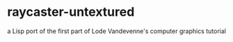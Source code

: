 # raycaster-untextured
a Lisp port of the first part of Lode Vandevenne's computer graphics tutorial
